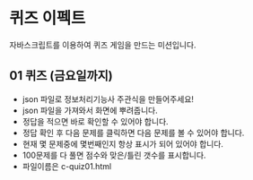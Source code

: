 # 퀴즈 이펙트
자바스크립트를 이용하여 퀴즈 게임을 만드는 미션입니다.

## 01 퀴즈 (금요일까지)
- json 파일로 정보처리기능사 주관식을 만들어주세요!
- json 파일을 가져와서 화면에 뿌려줍니다.
- 정답을 적으면 바로 확인할 수 있어야 합니다.
- 정답 확인 후 다음 문제를 클릭하면 다음 문제를 볼 수 있어야 합니다.
- 현재 몇 문제중에 몇번째인지 항상 표시가 되어 있어야 합니다.
- 100문제를 다 풀면 점수와 맞은/틀린 갯수를 표시합니다.
- 파일이름은 c-quiz01.html

